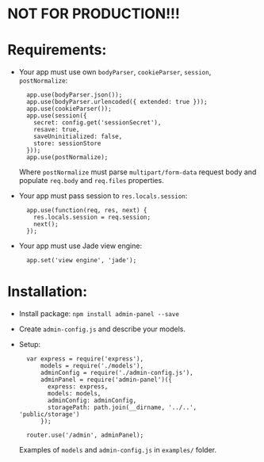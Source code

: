 
# NOT FOR PRODUCTION!!!

# Requirements:

- Your app must use own `bodyParser`, `cookieParser`, `session`, `postNormalize`:

        app.use(bodyParser.json());
        app.use(bodyParser.urlencoded({ extended: true }));
        app.use(cookieParser());
        app.use(session({
          secret: config.get('sessionSecret'),
          resave: true,
          saveUninitialized: false,
          store: sessionStore
        }));
        app.use(postNormalize);
        
    Where `postNormalize` must parse `multipart/form-data` request body and 
    populate `req.body` and `req.files` properties.

- Your app must pass session to `res.locals.session`:

        app.use(function(req, res, next) {
          res.locals.session = req.session;
          next();
        });

- Your app must use Jade view engine:

        app.set('view engine', 'jade');

# Installation:
- Install package: `npm install admin-panel --save`
- Create `admin-config.js` and describe your models.
- Setup:

        var express = require('express'),
            models = require('./models'),
            adminConfig = require('./admin-config.js'),
            adminPanel = require('admin-panel')({
              express: express,
              models: models,
              adminConfig: adminConfig,
              storagePath: path.join(__dirname, '../..', 'public/storage')
            });
        
        router.use('/admin', adminPanel);

    Examples of `models` and `admin-config.js` in `examples/` folder.
